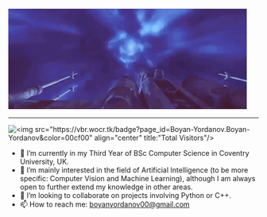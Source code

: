 ![<img src="https://github.com/Boyan-Yordanov/Boyan-Yordanov/blob/main/extras/h.gif" align="center" width="1080"/>](https://github.com/Boyan-Yordanov/Boyan-Yordanov/blob/main/extras/hello_there.gif)

---
![<img src="https://vbr.wocr.tk/badge?page_id=Boyan-Yordanov.Boyan-Yordanov&color=00cf00" align="center" title:"Total Visitors"/>](https://vbr.wocr.tk/badge?page_id=Boyan-Yordanov.Boyan-Yordanov&color=00cf00)

- 🌱 I’m currently in my Third Year of BSc Computer Science in Coventry University, UK.  
- 👀 I’m mainly interested in the field of Artificial Intelligence (to be more specific: Computer Vision and Machine Learning), although I am always open to further extend my knowledge in other areas.
- 💞️ I’m looking to collaborate on projects involving Python or C++.
- 📫 How to reach me: boyanyordanov00@gmail.com



